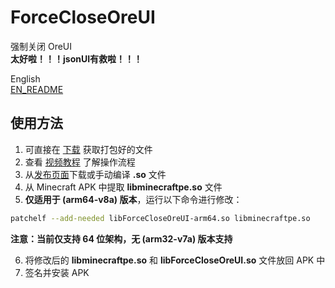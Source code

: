 # ForceCloseOreUI

强制关闭 OreUI\
**太好啦！！！jsonUI有救啦！！！**

English\
[EN_README](https://github.com/sphjsst233mc/apk-release/blob/master/EN_README.md)

## 使用方法

1. 可直接在 [下载](https://github.com/sphjsst233mc/apk-release/releases) 获取打包好的文件
2. 查看 [视频教程](暂且无链接) 了解操作流程
3. 从[发布页面](https://github.com/Yejdhi/ForceCloseOreUI-Android/releases)下载或手动编译 **.so** 文件
4. 从 Minecraft APK 中提取 **libminecraftpe.so** 文件
5. **仅适用于 (arm64-v8a) 版本**，运行以下命令进行修改：

```bash
patchelf --add-needed libForceCloseOreUI-arm64.so libminecraftpe.so
```

**注意：当前仅支持 64 位架构，无 (arm32-v7a) 版本支持**

6. 将修改后的 **libminecraftpe.so** 和 **libForceCloseOreUI.so** 文件放回 APK 中
7. 签名并安装 APK
